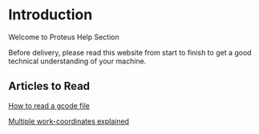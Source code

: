 # Introduction

Welcome to Proteus Help Section

Before delivery, please read this website from start to finish to get a good technical understanding of your machine.

## Articles to Read

[How to read a gcode file](https://zealandia.systems/blogs/news/how-to-read-a-g-code-file)

[Multiple work-coordinates explained](https://zealandia.systems/blogs/news/multiple-work-co-ordinate-systems-explained)